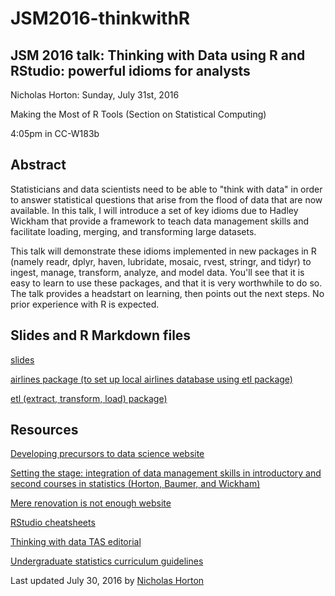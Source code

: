 # JSM2016-thinkwithR

## JSM 2016 talk: Thinking with Data using R and RStudio: powerful idioms for analysts

Nicholas Horton: Sunday, July 31st, 2016

Making the Most of R Tools (Section on Statistical Computing)

4:05pm in CC-W183b

## Abstract

Statisticians and data scientists need to be able to "think with data" in order to answer statistical questions that arise from the flood of data that are now available. In this talk, I will introduce a set of key idioms due to Hadley Wickham that provide a framework to teach data management skills and facilitate loading, merging, and transforming large datasets.

This talk will demonstrate these idioms implemented in new packages in R (namely readr, dplyr, haven, lubridate, mosaic, rvest, stringr, and tidyr) to ingest, manage, transform, analyze, and model data. You'll see that it is easy to learn to use these packages, and that it is very worthwhile to do so. The talk provides a headstart on learning, then points out the next steps. No prior experience with R is expected.


## Slides and R Markdown files

[slides](jsm2016-horton.pdf)

[airlines package (to set up local airlines database using etl package)](http://github.com/beanumber/airlines)

[etl (extract, transform, load) package)](http://github.com/beanumber/etl)

## Resources

[Developing precursors to data science website](http://www.amherst.edu/~nhorton/precursors)

[Setting the stage: integration of data management skills in introductory and second courses in statistics (Horton, Baumer, and Wickham)](http://chance.amstat.org/2015/04/setting-the-stage)

[Mere renovation is not enough website](http://www.amherst.edu/~nhorton/mererenovation)

[RStudio cheatsheets](https://www.rstudio.com/resources/cheatsheets)

[Thinking with data TAS editorial](http://amstat.tandfonline.com/doi/full/10.1080/00031305.2015.1094283)

[Undergraduate statistics curriculum guidelines](http://www.amstat.org/education/curriculumguidelines.cfm)

Last updated July 30, 2016 by [Nicholas Horton](https://www.amherst.edu/people/facstaff/nhorton)
